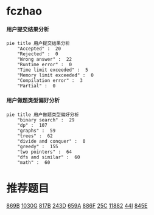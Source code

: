 # fczhao

<!-- tabs:start -->



#### **用户提交结果分析**

```mermaid
pie title 用户提交结果分析
    "Accepted" :  20
    "Rejected" :  0
    "Wrong answer" :  22
    "Runtime error" :  0
    "Time limit exceeded" :  5
    "Memory limit exceeded" :  0
    "Compilation error" :  3
    "Partial" :  0
```

#### **用户做题类型偏好分析**

```mermaid
pie title 用户做题类型偏好分析
    "binary search" :  29
    "dp" :  107
    "graphs" :  59
    "trees" :  62
    "divide and conquer" :  0
    "greedy" :  155
    "two pointers" :  64
    "dfs and similar" :  60
    "math" :  60
```



<!-- tabs:end -->
# 推荐题目
[869B](https://codeforces.com/contest/869/problem/B)
[1030G](https://codeforces.com/contest/1030/problem/G)
[817B](https://codeforces.com/contest/817/problem/B)
[243D](https://codeforces.com/contest/243/problem/D)
[659A](https://codeforces.com/contest/659/problem/A)
[886F](https://codeforces.com/contest/886/problem/F)
[25C](https://codeforces.com/contest/25/problem/C)
[11882](https://codeforces.com/contest/1188/problem/2)
[44I](https://codeforces.com/contest/44/problem/I)
[845E](https://codeforces.com/contest/845/problem/E)
